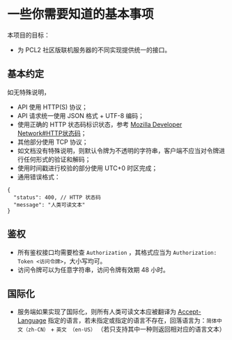 # 一些你需要知道的基本事项

本项目的目标：

- 为 PCL2 社区版联机服务器的不同实现提供统一的接口。

## 基本约定

如无特殊说明，

- API 使用 HTTP(S) 协议；
- API 请求统一使用 JSON 格式 + UTF-8 编码；
- 使用正确的 HTTP 状态码标识状态，参考 [Mozilla Developer Network#HTTP状态码](https://developer.mozilla.org/zh-CN/docs/Web/HTTP/Status)；
- 其他部分使用 TCP 协议；
- 如文档没有特殊说明，则默认令牌为不透明的字符串，客户端不应当对令牌进行任何形式的验证和解码；
- 使用时间戳进行校验的部分使用 UTC+0 时区完成；
- 通用错误格式：

```jsonc
{
  "status": 400, // HTTP 状态码
  "message": "人类可读文本"
}
```

## 鉴权

- 所有鉴权接口均需要检查 `Authorization` ，其格式应当为 `Authorization: Token <访问令牌>`，大小写均可。
- 访问令牌可以为任意字符串，访问令牌有效期 48 小时。

## 国际化

- 服务端如果实现了国际化，则所有人类可读文本应被翻译为 [Accept-Language](https://developer.mozilla.org/zh-CN/docs/Web/HTTP/Headers/Accept-Language) 指定的语言，若未指定或指定的语言不存在，回落语言为：`简体中文（zh-CN）` + `英文 （en-US）` （若只支持其中一种则返回相对应的语言文本）
